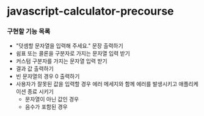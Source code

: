 # javascript-calculator-precourse

### 구현할 기능 목록

- "덧셈할 문자열을 입력해 주세요." 문장 출력하기
- 쉼표 또는 콜론을 구분자로 가지는 문자열 입력 받기
- 커스텀 구분자를 가지는 문자열 입력 받기
- 결과 값 출력하기
- 빈 문자열의 경우 0 출력하기
- 사용자가 잘못된 값을 입력할 경우 에러 메세지와 함께 에러를 발생시키고 애플리케이션 종료 시키기
  - 문자열이 아닌 값인 경우
  - 음수가 포함된 경우
